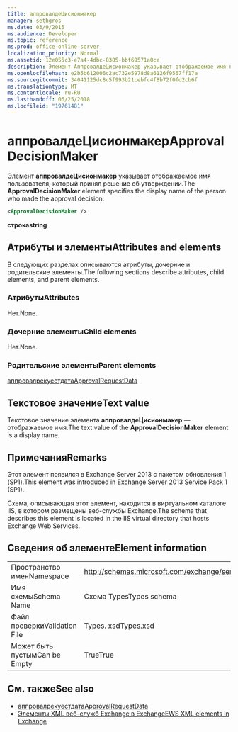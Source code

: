 ```yaml
---
title: аппровалдеЦисионмакер
manager: sethgros
ms.date: 03/9/2015
ms.audience: Developer
ms.topic: reference
ms.prod: office-online-server
localization_priority: Normal
ms.assetid: 12e055c3-e7a4-4dbc-8385-bbf69571a0ce
description: Элемент АппровалдеЦисионмакер указывает отображаемое имя пользователя, который принял решение об утверждении.
ms.openlocfilehash: e2b5b612006c2ac732e5978d8a6126f9567ff17a
ms.sourcegitcommit: 34041125dc8c5f993b21cebfc4f8b72f0fd2cb6f
ms.translationtype: MT
ms.contentlocale: ru-RU
ms.lasthandoff: 06/25/2018
ms.locfileid: "19761481"
---
```

# <a name="approvaldecisionmaker"></a><span data-ttu-id="3a7f5-103">аппровалдеЦисионмакер</span><span class="sxs-lookup"><span data-stu-id="3a7f5-103">ApprovalDecisionMaker</span></span>

<span data-ttu-id="3a7f5-104">Элемент **аппровалдеЦисионмакер** указывает отображаемое имя пользователя, который принял решение об утверждении.</span><span class="sxs-lookup"><span data-stu-id="3a7f5-104">The **ApprovalDecisionMaker** element specifies the display name of the person who made the approval decision.</span></span> 
  
```XML
<ApprovalDecisionMaker />
```

 <span data-ttu-id="3a7f5-105">**строка**</span><span class="sxs-lookup"><span data-stu-id="3a7f5-105">**string**</span></span>
## <a name="attributes-and-elements"></a><span data-ttu-id="3a7f5-106">Атрибуты и элементы</span><span class="sxs-lookup"><span data-stu-id="3a7f5-106">Attributes and elements</span></span>

<span data-ttu-id="3a7f5-107">В следующих разделах описываются атрибуты, дочерние и родительские элементы.</span><span class="sxs-lookup"><span data-stu-id="3a7f5-107">The following sections describe attributes, child elements, and parent elements.</span></span>
  
### <a name="attributes"></a><span data-ttu-id="3a7f5-108">Атрибуты</span><span class="sxs-lookup"><span data-stu-id="3a7f5-108">Attributes</span></span>

<span data-ttu-id="3a7f5-109">Нет.</span><span class="sxs-lookup"><span data-stu-id="3a7f5-109">None.</span></span>
  
### <a name="child-elements"></a><span data-ttu-id="3a7f5-110">Дочерние элементы</span><span class="sxs-lookup"><span data-stu-id="3a7f5-110">Child elements</span></span>

<span data-ttu-id="3a7f5-111">Нет.</span><span class="sxs-lookup"><span data-stu-id="3a7f5-111">None.</span></span>
  
### <a name="parent-elements"></a><span data-ttu-id="3a7f5-112">Родительские элементы</span><span class="sxs-lookup"><span data-stu-id="3a7f5-112">Parent elements</span></span>

[<span data-ttu-id="3a7f5-113">аппровалрекуестдата</span><span class="sxs-lookup"><span data-stu-id="3a7f5-113">ApprovalRequestData</span></span>](approvalrequestdata.md)
  
## <a name="text-value"></a><span data-ttu-id="3a7f5-114">Текстовое значение</span><span class="sxs-lookup"><span data-stu-id="3a7f5-114">Text value</span></span>

<span data-ttu-id="3a7f5-115">Текстовое значение элемента **аппровалдеЦисионмакер** — отображаемое имя.</span><span class="sxs-lookup"><span data-stu-id="3a7f5-115">The text value of the **ApprovalDecisionMaker** element is a display name.</span></span> 
  
## <a name="remarks"></a><span data-ttu-id="3a7f5-116">Примечания</span><span class="sxs-lookup"><span data-stu-id="3a7f5-116">Remarks</span></span>

<span data-ttu-id="3a7f5-117">Этот элемент появился в Exchange Server 2013 с пакетом обновления 1 (SP1).</span><span class="sxs-lookup"><span data-stu-id="3a7f5-117">This element was introduced in Exchange Server 2013 Service Pack 1 (SP1).</span></span>
  
<span data-ttu-id="3a7f5-118">Схема, описывающая этот элемент, находится в виртуальном каталоге IIS, в котором размещены веб-службы Exchange.</span><span class="sxs-lookup"><span data-stu-id="3a7f5-118">The schema that describes this element is located in the IIS virtual directory that hosts Exchange Web Services.</span></span>
  
## <a name="element-information"></a><span data-ttu-id="3a7f5-119">Сведения об элементе</span><span class="sxs-lookup"><span data-stu-id="3a7f5-119">Element information</span></span>

|||
|:-----|:-----|
|<span data-ttu-id="3a7f5-120">Пространство имен</span><span class="sxs-lookup"><span data-stu-id="3a7f5-120">Namespace</span></span>  <br/> |http://schemas.microsoft.com/exchange/services/2006/types  <br/> |
|<span data-ttu-id="3a7f5-121">Имя схемы</span><span class="sxs-lookup"><span data-stu-id="3a7f5-121">Schema Name</span></span>  <br/> |<span data-ttu-id="3a7f5-122">Схема Types</span><span class="sxs-lookup"><span data-stu-id="3a7f5-122">Types schema</span></span>  <br/> |
|<span data-ttu-id="3a7f5-123">Файл проверки</span><span class="sxs-lookup"><span data-stu-id="3a7f5-123">Validation File</span></span>  <br/> |<span data-ttu-id="3a7f5-124">Types. xsd</span><span class="sxs-lookup"><span data-stu-id="3a7f5-124">Types.xsd</span></span>  <br/> |
|<span data-ttu-id="3a7f5-125">Может быть пустым</span><span class="sxs-lookup"><span data-stu-id="3a7f5-125">Can be Empty</span></span>  <br/> |<span data-ttu-id="3a7f5-126">True</span><span class="sxs-lookup"><span data-stu-id="3a7f5-126">True</span></span>  <br/> |
   
## <a name="see-also"></a><span data-ttu-id="3a7f5-127">См. также</span><span class="sxs-lookup"><span data-stu-id="3a7f5-127">See also</span></span>

- [<span data-ttu-id="3a7f5-128">аппровалрекуестдата</span><span class="sxs-lookup"><span data-stu-id="3a7f5-128">ApprovalRequestData</span></span>](approvalrequestdata.md)
- [<span data-ttu-id="3a7f5-129">Элементы XML веб-служб Exchange в Exchange</span><span class="sxs-lookup"><span data-stu-id="3a7f5-129">EWS XML elements in Exchange</span></span>](ews-xml-elements-in-exchange.md)

